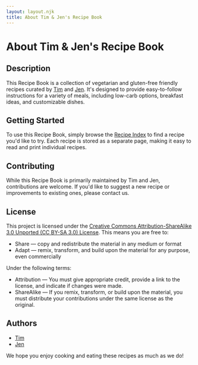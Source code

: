 ```yaml
---
layout: layout.njk
title: About Tim & Jen's Recipe Book
---
```


# About Tim & Jen's Recipe Book

## Description
This Recipe Book is a collection of vegetarian and gluten-free friendly recipes curated by [Tim](https://instagram.com/tim.dobson.uk) and [Jen](https://instagram.com/furryjenn83). It's designed to provide easy-to-follow instructions for a variety of meals, including low-carb options, breakfast ideas, and customizable dishes.

## Getting Started
To use this Recipe Book, simply browse the [Recipe Index](/) to find a recipe you'd like to try. Each recipe is stored as a separate page, making it easy to read and print individual recipes.

## Contributing
While this Recipe Book is primarily maintained by Tim and Jen, contributions are welcome. If you'd like to suggest a new recipe or improvements to existing ones, please contact us.

## License
This project is licensed under the [Creative Commons Attribution-ShareAlike 3.0 Unported (CC BY-SA 3.0) License](https://creativecommons.org/licenses/by-sa/3.0/). This means you are free to:
- Share — copy and redistribute the material in any medium or format
- Adapt — remix, transform, and build upon the material for any purpose, even commercially

Under the following terms:
- Attribution — You must give appropriate credit, provide a link to the license, and indicate if changes were made.
- ShareAlike — If you remix, transform, or build upon the material, you must distribute your contributions under the same license as the original.

## Authors
- [Tim](https://instagram.com/tim.dobson.uk)
- [Jen](https://instagram.com/furryjenn83)

We hope you enjoy cooking and eating these recipes as much as we do!
